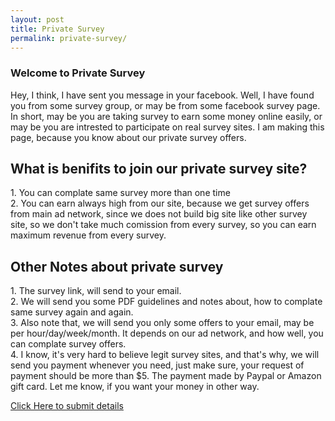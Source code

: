 ```yaml
---
layout: post
title: Private Survey
permalink: private-survey/
---
```


<div class="jumbotron">
  <h3>Welcome to Private Survey</h3>
  <p>
Hey, I think, I have sent you message in your facebook. Well, I have found you from some survey group, or may be from some facebook survey page. In short, may be you are taking survey to earn some money online easily, or may be you are intrested to participate on real survey sites. I am making this page, because you know about our private survey offers.  </p>

<h2> What is benifits to join our private survey site? </h2>
  <p>1. You can complate same survey more than one time <br/>
2. You can earn always high from our site, because we get survey offers from main ad network, since we does not build big site like other survey site, so we don't take much comission from every survey, so you can earn maximum revenue from every survey.<br/> </p>

<h2> Other Notes about private survey </h2>
  <p>1. The survey link, will send to your email.<br/>
2. We will send you some PDF guidelines and notes about, how to complate same survey again and again.<br/>
3. Also note that, we will send you only some offers to your email, may be per hour/day/week/month. It depends on our ad network, and how well, you can complate survey offers.<br/>
4. I know, it's very hard to believe legit survey sites, and that's why, we will send you payment whenever you need, just make sure, your request of payment should be more than $5. The payment made by Paypal or Amazon gift card. Let me know, if you want your money in other way.

  </p>
<a class="btn btn-primary btn-lg" href="" role="button">Click Here to submit details</a><br/>
</div>
